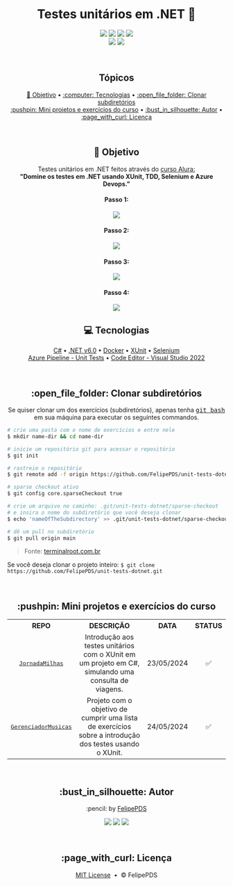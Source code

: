 <h1 align="center">Testes unitários em .NET 🧪</h1>

<p align="center">
  <a href="https://github.com/FelipePDS/unit-tests-dotnet/blob/main/LICENSE"><img src="https://img.shields.io/github/license/Felipepds/unit-tests-dotnet?style=for-the-badge"/></a> 
  <img src="https://img.shields.io/github/last-commit/FelipePDS/unit-tests-dotnet?color=fb1569&style=for-the-badge"/>
  <img src="https://img.shields.io/static/v1?label=.NET&logo=.NET&message=6.0&color=512BD4&style=for-the-badge"/> 
  <img src="https://img.shields.io/static/v1?label=Unit+Test&message=XUnit&color=000000&style=for-the-badge"/>  <br>
  <img src="https://img.shields.io/static/v1?logo=selenium&label=Web+Unit+Test&message=Selenium&color=43B02A&style=for-the-badge"/> 
  <img src="https://img.shields.io/static/v1?logo=azuredevops&label=Pipeline&message=Azure+DevOps&color=0078D7&style=for-the-badge"/> 
</p>

<br>
<h2 align="center">Tópicos</h2>

<p align="center">
  <a href="#objective">🎯 Objetivo</a> &bull; 
  <a href="#technologies">:computer: Tecnologias</a> &bull; 
  <a href="#clone">:open_file_folder: Clonar subdiretórios</a> <br>
  <a href="#exercises">:pushpin: Mini projetos e exercícios do curso</a> &bull; 
  <a href="#author">:bust_in_silhouette: Autor</a> &bull; 
  <a href="#license">:page_with_curl: Licença</a>
</p>

<br>
<h2 id="objective" align="center">🎯 Objetivo</h2>

<p align="center">
    Testes unitários em .NET feitos através do <a href="https://cursos.alura.com.br/formacao-testes-em-dotnet">curso Alura:</a>
    <br>
    <b>"Domine os testes em .NET usando XUnit, TDD, Selenium e Azure Devops."</b>
</p>

<h4 align="center">Passo 1:</h4>
<p align="center"><img align="center" src="https://github.com/FelipePDS/unit-tests-dotnet/blob/main/.github/curso_step1.png"></p>

<h4 align="center">Passo 2:</h4>
<p align="center"><img align="center" src="https://github.com/FelipePDS/unit-tests-dotnet/blob/main/.github/curso_step2.png"></p>

<h4 align="center">Passo 3:</h4>
<p align="center"><img align="center" src="https://github.com/FelipePDS/unit-tests-dotnet/blob/main/.github/curso_step3.png"></p>

<h4 align="center">Passo 4:</h4>
<p align="center"><img align="center" src="https://github.com/FelipePDS/unit-tests-dotnet/blob/main/.github/curso_step4.png"></p>

<h2 id="technologies" align="center">💻 Tecnologias</h2>

<p align="center">
  <a href="https://dotnet.microsoft.com/learn/csharp">C#</a>
  &bull; <a href="https://dotnet.microsoft.com/pt-br/download/dotnet/6.0">.NET v6.0</a>
  &bull; <a href="https://www.docker.com/">Docker</a>
  &bull; <a href="https://xunit.net/">XUnit</a>
  &bull; <a href="https://www.selenium.dev/">Selenium</a> <br>
  <a href="https://learn.microsoft.com/pt-br/training/modules/run-quality-tests-build-pipeline/">Azure Pipeline - Unit Tests</a>
  &bull; <a href="https://visualstudio.microsoft.com/pt-br/downloads/">Code Editor - Visual Studio 2022</a>
</p>

<br>
<h2 align="center" id="clone">:open_file_folder: Clonar subdiretórios</h2>

<p align="center">Se quiser clonar um dos exercícios (subdiretórios), apenas tenha <kbd><a href="https://git-scm.com/downloads">git bash</a></kbd> em sua máquina para executar os seguintes commandos.</p>

```bash
# crie uma pasta com o nome de exercícios e entre nele
$ mkdir name-dir && cd name-dir

# inicie um repositório git para acessar o repositório
$ git init

# rastreie o repositório
$ git remote add -f origin https://github.com/FelipePDS/unit-tests-dotnet

# sparse checkout ativo
$ git config core.sparseCheckout true

# crie um arquivo no caminho: .git/unit-tests-dotnet/sparse-checkout
# e insira o nome do subdiretório que você deseja clonar
$ echo 'nameOfTheSubdirectory' >> .git/unit-tests-dotnet/sparse-checkout

# dê um pull no subdiretório
$ git pull origin main
```
<blockquote>Fonte: <a href="https://terminalroot.com.br/2019/09/como-clonar-somente-um-subdiretorio-com-git-ou-svn.html">terminalroot.com.br</a></blockquote>

<p>Se você deseja clonar o projeto inteiro: <code>$ git clone https://github.com/FelipePDS/unit-tests-dotnet.git</code></p>

<br>
<h2 id="exercises" align="center">:pushpin: Mini projetos e exercícios do curso</h2>

<table align="center">
  <tr align="center">
    <th>REPO</th>
    <th>DESCRIÇÃO</th>
    <th>DATA</th>
    <th>STATUS</th>
  </tr>

  <tr align="center">
    <td><kbd><a href="https://github.com/FelipePDS/unit-tests-dotnet/tree/main/JornadaMilhas">JornadaMilhas</a></kbd></td>
    <td>Introdução aos testes unitários com o XUnit em um projeto em C#, simulando uma consulta de viagens.</td>
    <td>23/05/2024</td>
    <td>✅</td>
  </tr>

  <tr align="center">
    <td><kbd><a href="https://github.com/FelipePDS/unit-tests-dotnet/tree/main/GerenciadorMusicas">GerenciadorMusicas</a></kbd></td>
    <td>Projeto com o objetivo de cumprir uma lista de exercícios sobre a introdução dos testes usando o XUnit.</td>
    <td>24/05/2024</td>
    <td>✅</td>
  </tr>
</table>

<br>
<h2 align="center" id="author">:bust_in_silhouette: Autor</h2>

<p align="center">:pencil: by <a href="https://felipepds.github.io//">FelipePDS</a></p>
<p align="center"><a href="https://www.linkedin.com/in/felipe-p-da-silva-a55b891ba/?lipi=urn%3Ali%3Apage%3Ad_flagship3_feed%3BiErPy3g7Q1KGOaD%2BsGw%2Fpg%3D%3D"><img src="https://img.shields.io/static/v1?label=+&message=Felipe+P.+Da+Silva&color=0A66C2&style=flat&logo=linkedin&logoColor=white"/></a> <a href="https://twitter.com/FelipePintoDaS1"><img src="https://img.shields.io/static/v1?label=+&message=@FelipePintoDaS1&color=1DA1F2&style=flat&logo=twitter&logoColor=white"/></a> <img src="https://img.shields.io/static/v1?label=+&message=felipepdasilva66@gmail.com&color=EA4335&style=flat&logo=gmail&logoColor=white"/></p>

<br>
<h2 align="center" id="license">:page_with_curl: Licença</h2>

<p align="center"><a href="https://github.com/FelipePDS/unit-tests-dotnet/blob/main/LICENSE">MIT License</a> &nbsp;&bull;&nbsp; &copy; FelipePDS</p>
